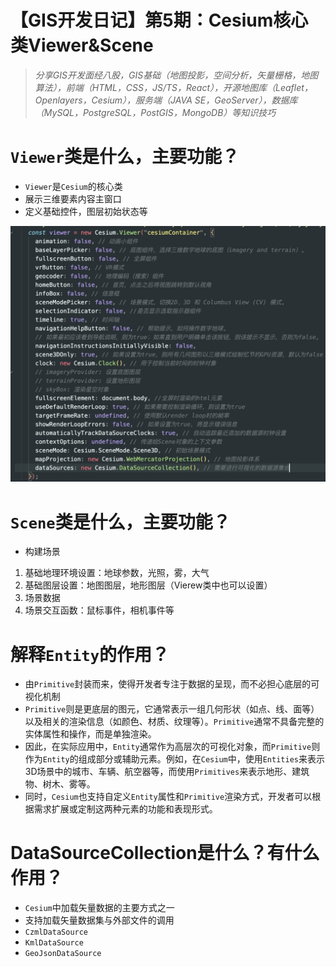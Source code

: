 # 【GIS开发日记】第5期：Cesium核心类Viewer&Scene

> *分享GIS开发面经八股，GIS基础（地图投影，空间分析，矢量栅格，地图算法），前端（HTML，CSS，JS/TS，React），开源地图库（Leaflet，Openlayers，Cesium），服务端（JAVA SE，GeoServer），数据库（MySQL，PostgreSQL，PostGIS，MongoDB）等知识技巧*
> 

# `Viewer`类是什么，主要功能？

- `Viewer`是`Cesium`的核心类
- 展示三维要素内容主窗口
- 定义基础控件，图层初始状态等

![Untitled](%E3%80%90GIS%E5%BC%80%E5%8F%91%E6%97%A5%E8%AE%B0%E3%80%91%E7%AC%AC5%E6%9C%9F%EF%BC%9ACesium%E6%A0%B8%E5%BF%83%E7%B1%BBViewer&Scene%20fa9d497132a046d5ae827ddcf2954d9d/Untitled.png)

# `Scene`类是什么，主要功能？

- 构建场景
1. 基础地理环境设置：地球参数，光照，雾，大气
2. 基础图层设置：地图图层，地形图层（Vierew类中也可以设置）
3. 场景数据
4. 场景交互函数：鼠标事件，相机事件等

# 解释`Entity`的作用？

- 由`Primitive`封装而来，使得开发者专注于数据的呈现，而不必担心底层的可视化机制
- `Primitive`则是更底层的图元，它通常表示一组几何形状（如点、线、面等）以及相关的渲染信息（如颜色、材质、纹理等）。`Primitive`通常不具备完整的实体属性和操作，而是单独渲染。
- 因此，在实际应用中，`Entity`通常作为高层次的可视化对象，而`Primitive`则作为`Entity`的组成部分或辅助元素。例如，在`Cesium`中，使用`Entities`来表示3D场景中的城市、车辆、航空器等，而使用`Primitives`来表示地形、建筑物、树木、雾等。
- 同时，`Cesium`也支持自定义`Entity`属性和`Primitive`渲染方式，开发者可以根据需求扩展或定制这两种元素的功能和表现形式。

# DataSourceCollection是什么？有什么作用？

- `Cesium`中加载矢量数据的主要方式之一
- 支持加载矢量数据集与外部文件的调用
- `CzmlDataSource`
- `KmlDataSource`
- `GeoJsonDataSource`